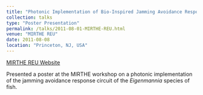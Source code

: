 ```yaml
---
title: "Photonic Implementation of Bio-Inspired Jamming Avoidance Response Architecture"
collection: talks
type: "Poster Presentation"
permalink: /talks/2011-08-01-MIRTHE-REU.html
venue: "MIRTHE REU"
date: 2011-08-08
location: "Princeton, NJ, USA"
---
```


[MIRTHE REU Website](http://www.mirthe-erc.org/mirthecenter/)

Presented a poster at the MIRTHE workshop on a photonic implementation of the jamming avoidance response circuit of the *Eigenmannia* species of fish.
